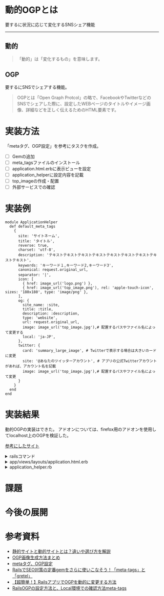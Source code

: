# 動的OGPとは
要するに状況に応じて変化するSNSシェア機能

---

## 動的
> 「動的」は「変化するもの」を意味します。

## OGP
要するにSNSでシェアする機能。

>  OGPとは「Open Graph Protcol」の略で、FacebookやTwitterなどのSNSでシェアした際に、設定したWEBページのタイトルやイメージ画像、詳細などを正しく伝えるためのHTML要素です。
# 実装方法
「metaタグ、OGP設定」を参考にタスクを作成。

- [ ] Gemの追加
- [ ] meta_tagsファイルのインストール
- [ ] application.html.erbに表示ビューを設定
- [ ] application_helperに設定内容を記載
- [ ] top_imageの作成・配置
- [ ] 外部サービスでの確認

# 実装例

```引用
module ApplicationHelper
  def default_meta_tags
    {
      site: 'サイトネーム',
      title: 'タイトル',
      reverse: true,
      charset: 'utf-8',
      description: 'テキストテキストテキストテキストテキストテキストテキストテキストテキスト',
      keywords: 'キーワード１,キーワード2,キーワード3',
      canonical: request.original_url,
      separator: '|',　
      icon: [
        { href: image_url('logo.png') },
        { href: image_url('top_image.png'), rel: 'apple-touch-icon', sizes: '180x180', type: 'image/png' },
      ],
      og: {
        site_name: :site,
        title: :title,
        description: :description,
        type: 'website',
        url: request.original_url,
        image: image_url('top_image.jpg'),# 配置するパスやファイル名によって変更する
        local: 'ja-JP',
      },
      twitter: {
        card: 'summary_large_image', # Twitterで表示する場合は大きいカードに変更
        site: '@あなたのツイッターアカウント', # アプリの公式Twitterアカウントがあれば、アカウント名を記載
        image: image_url('top_image.jpg'),# 配置するパスやファイル名によって変更
      }
    }
  end
end
```

# 実装結果
動的OGPの実装はできた。
アドオンについては、firefox用のアドオンを使用してlocalhost上のOGPを検証した。

[参考にしたサイト](https://zenn.dev/yoshiki105/articles/eb093bf603e728)


<details>
<summary>railsコマンド</summary>

```
rails g meta_tags:install
```
</details>

<details>
<summary>app/views/layouts/application.html.erb</summary>

```
<!DOCTYPE html>
<html>
  <head>
    <title>MetaTagsApp</title>
    <meta name="viewport" content="width=device-width,initial-scale=1">
    <%= csrf_meta_tags %>
    <%= csp_meta_tag %>

    <%= stylesheet_link_tag "application", "data-turbo-track": "reload" %>
    <%= javascript_include_tag "application", "data-turbo-track": "reload", defer: true %>
    <!-- ↓ここに追加↓ -->
    <%= display_meta_tags(default_meta_tags) %>
  </head>
```

</details>


<details>
<summary>application_helper.rb</summary>


```
module ApplicationHelper
  def default_meta_tags
    {
      site: 'ArtVibe',
      title: 'こんな美術館に行きました',
      reverse: true,
      separator: '|',   #Webサイト名とページタイトルを区切るために使用されるテキスト
      description: 'ページの説明',
      keywords: 'ページキーワード',   #キーワードを「,」区切りで設定する
      canonical: request.original_url,   #優先するurlを指定する
      noindex: ! Rails.env.production?,
      icon: [                    #favicon、apple用アイコンを指定する
                                 { href: image_url('favicon.ico') },
                                 { href: image_url('icon.png'), rel: 'apple-touch-icon', sizes: '180x180', type: 'image/jpg' },
      ],
      og: {
        site_name: 'ArtVibe',
        title: '感想',
        description: '楽しかったです', 
        type: 'website',
        url: request.original_url,
        image: image_url('icon.png'),
        locale: 'ja_JP',
      },
      twitter: {
        card: 'summary_large_image',
        site: '@ツイッターのアカウント名',
      }
    }
  end
end
```

</details>

# 課題

# 今後の展開

# 参考資料
- [静的サイトと動的サイトとは？違いや選び方を解説](https://ja.wix.com/blog/2023/08/static-vs-dynamic-website/)
- [OGP画像生成方法まとめ](https://zenn.dev/rikei_ocojo/scraps/6ef8e5e3093a59)
- [metaタグ、OGP設定](https://zenn.dev/goldsaya/articles/ba945b877daa07)
- [RailsでSEO対策の定番gemをさらに使いこなそう！「meta-tags」と「gretel」](https://codezine.jp/article/detail/11253)
- [【超簡単！】RailsアプリでOGPを動的に変更する方法](https://qiita.com/suzuyu0115/items/7f83f84b640640b7e498)
- [RailsOGPの設定方法と、Local環境での確認方法meta-tags](https://zenn.dev/yoshiki105/articles/eb093bf603e728)
